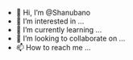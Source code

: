 - 👋 Hi, I’m @Shanubano
- 👀 I’m interested in ...
- 🌱 I’m currently learning ...
- 💞️ I’m looking to collaborate on ...
- 📫 How to reach me ...

<!---
Shanubano/Shanubano is a ✨ special ✨ repository because its `README.md` (this file) appears on your GitHub profile.
You can click the Preview link to take a look at your changes.
--->
